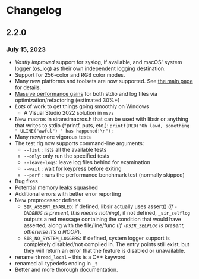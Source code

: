 # Changelog

## 2.2.0

### July 15, 2023

- *Vastly improved* support for syslog, if available, and macOS' system logger (os_log) as their own independent logging destination.
- Support for 256-color and RGB color modes.
- Many new platforms and toolsets are now supported. See [the main page](https://libsir.rml.dev) for details.
- <u>Massive performance gains</u> for both stdio and log files via optimization/refactoring (estimated 30%+)
- *Lots* of work to get things going smoothly on Windows
  - A Visual Studio 2022 solution in `msvs`
- New macros in siransimacros.h that can be used with libsir or anything
  that writes to stdio (*printf, puts, etc.): `printf(RED("Oh lawd, something " ULINE("awful") " has happened!\n");`
- Many new/more vigorous tests
- The test rig now supports command-line arguments:
  - `--list` : lists all the available tests
  - `--only`: only run the specified tests
  - `--leave-logs`: leave log files behind for examination
  - `--wait` : wait for keypress before exiting
  - `--perf` : runs the performance benchmark test (normally skipped)
- Bug fixes
- Potential memory leaks squashed
- Additional errors with better error reporting
- New preprocessor defines:
  - `SIR_ASSERT_ENABLED`: if defined, libsir actually uses assert() (*if `-DNDEBUG` is present, this means nothing*), if not defined, `_sir_selflog` outputs a red message containing the condition that would have asserted, along with the file/line/func (*if `-DSIR_SELFLOG` is present, otherwise it’s a NOOP*).
  - `SIR_NO_SYSTEM_LOGGERS`: if defined, system logger support is completely disabled/not compiled in. The entry points still exist, but they will return an error that the feature is disabled or unavailable.
- rename `thread_local` – this is a C++ keyword
- renamed all typedefs ending in `_t`
- Better and more thorough documentation.
